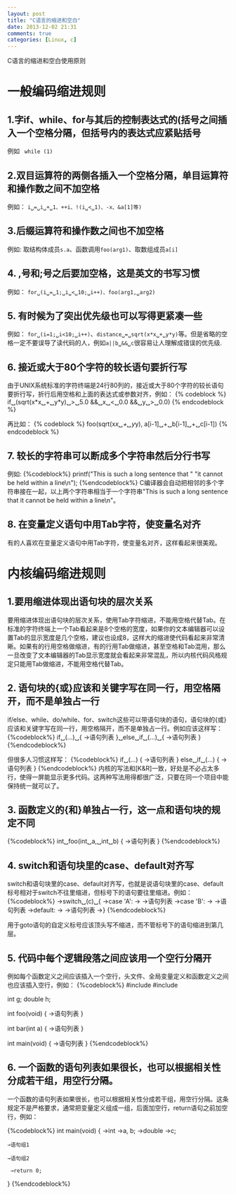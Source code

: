 ```yaml
---
layout: post
title: "C语言的缩进和空白"
date: 2013-12-02 21:31
comments: true
categories: [Linux, c]
---
```


C语言的缩进和空白使用原则
<!--more-->
<h1>一般编码缩进规则</h1>
<h2>1.字if、while、for与其后的控制表达式的(括号之间插入一个空格分隔，但括号内的表达式应紧贴括号</h2>
例如
<code> while (1) </code>
<h2>2.双目运算符的两侧各插入一个空格分隔，单目运算符和操作数之间不加空格</h2>
例如：
<code>i␣=␣i␣+␣1、++i、!(i␣<␣1)、-x、&a[1]等)</code>

<h2>3.后缀运算符和操作数之间也不加空格</h2>
例如:
取结构体成员<code>s.a</code>、函数调用<code>foo(arg1)</code>、取数组成员<code>a[i]</code>

<h2>4. ,号和;号之后要加空格，这是英文的书写习惯</h2>
例如：
<code>for␣(i␣=␣1;␣i␣<␣10;␣i++)、foo(arg1,␣arg2)</code>

<h2>5. 有时候为了突出优先级也可以写得更紧凑一些</h2>
例如：
<code>for␣(i=1;␣i<10;␣i++)</code>、<code>distance␣=␣sqrt(x*x␣+␣y*y)</code>等。但是省略的空格一定不要误导了读代码的人，例如<code>a||b␣&&␣c</code>很容易让人理解成错误的优先级.

<h2>6. 接近或大于80个字符的较长语句要折行写</h2>
由于UNIX系统标准的字符终端是24行80列的，接近或大于80个字符的较长语句要折行写，折行后用空格和上面的表达式或参数对齐，例如：
{% codeblock %}
if␣(sqrt(x*x␣+␣y*y)␣>␣5.0
    &&␣x␣<␣0.0
    &&␣y␣>␣0.0)
{% endcodeblock %}

再比如：
{% codeblock %}
foo(sqrt(x*x␣+␣y*y),
    a[i-1]␣+␣b[i-1]␣+␣c[i-1])
{% endcodeblock %}

<h2>7. 较长的字符串可以断成多个字符串然后分行书写</h2>
例如:
{%codeblock%}
printf("This is such a long sentence that "
       "it cannot be held within a line\n");
{%endcodeblock%}
C编译器会自动把相邻的多个字符串接在一起，以上两个字符串相当于一个字符串"This is such a long sentence that it cannot be held within a line\n"。

<h2>8. 在变量定义语句中用Tab字符，使变量名对齐</h2>
有的人喜欢在变量定义语句中用Tab字符，使变量名对齐，这样看起来很美观。

<h1>内核编码缩进规则</h1>

<h2>1.要用缩进体现出语句块的层次关系</h2>
要用缩进体现出语句块的层次关系，使用Tab字符缩进，不能用空格代替Tab。在标准的字符终端上一个Tab看起来是8个空格的宽度，如果你的文本编辑器可以设置Tab的显示宽度是几个空格，建议也设成8，这样大的缩进使代码看起来非常清晰。如果有的行用空格做缩进，有的行用Tab做缩进，甚至空格和Tab混用，那么一旦改变了文本编辑器的Tab显示宽度就会看起来非常混乱，所以内核代码风格规定只能用Tab做缩进，不能用空格代替Tab。

<h2>2. 语句块的{或}应该和关键字写在同一行，用空格隔开，而不是单独占一行</h2>
if/else、while、do/while、for、switch这些可以带语句块的语句，语句块的{或}应该和关键字写在同一行，用空格隔开，而不是单独占一行。例如应该这样写：
{%codeblock%}
if␣(...)␣{
       →语句列表
}␣else␣if␣(...)␣{
       →语句列表
}
{%endcodeblock%}

但很多人习惯这样写：
{%codeblock%}
if␣(...)
{
    →语句列表
}
else␣if␣(...)
{
    →语句列表
}
{%endcodeblock%}
内核的写法和[K&R]一致，好处是不必占太多行，使得一屏能显示更多代码。这两种写法用得都很广泛，只要在同一个项目中能保持统一就可以了。

<h2>3. 函数定义的{和}单独占一行，这一点和语句块的规定不同</h2>

{%codeblock%}
int␣foo(int␣a,␣int␣b)
{
    →语句列表
}
{%endcodeblock%}

<h2>4. switch和语句块里的case、default对齐写</h2>
switch和语句块里的case、default对齐写，也就是说语句块里的case、default标号相对于switch不往里缩进，但标号下的语句要往里缩进。例如：
{%codeblock%}
→switch␣(c)␣{
→case 'A':
→       →语句列表
→case 'B':
→       →语句列表
→default:
→       →语句列表
→}
{%endcodeblock%}

用于goto语句的自定义标号应该顶头写不缩进，而不管标号下的语句缩进到第几层。

<h2>5. 代码中每个逻辑段落之间应该用一个空行分隔开</h2>
例如每个函数定义之间应该插入一个空行，头文件、全局变量定义和函数定义之间也应该插入空行，例如：
{%codeblock%}
#include <stdio.h>
#include <stdlib.h>

int g;
double h;

int foo(void)
{
    →语句列表
}

int bar(int a)
{
    →语句列表
}

int main(void)
{
    →语句列表
}
{%endcodeblock%}

<h2>6. 一个函数的语句列表如果很长，也可以根据相关性分成若干组，用空行分隔。</h2>
一个函数的语句列表如果很长，也可以根据相关性分成若干组，用空行分隔。这条规定不是严格要求，通常把变量定义组成一组，后面加空行，return语句之前加空行，例如：

{%codeblock%}
int main(void)
{
    →int    →a, b;
    →double →c;

    →语句组1

    →语句组2

     →return 0;
}
{%endcodeblock%}

